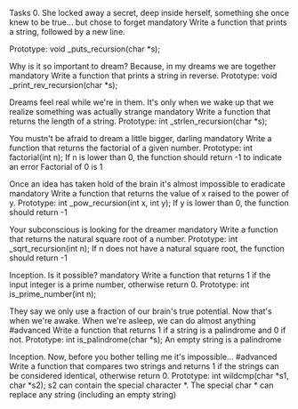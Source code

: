 Tasks 0. She locked away a secret, deep inside herself, something she once knew to be true... but chose to forget mandatory Write a function that prints a string, followed by a new line.

Prototype: void _puts_recursion(char *s);

Why is it so important to dream? Because, in my dreams we are together mandatory Write a function that prints a string in reverse.
Prototype: void _print_rev_recursion(char *s);

Dreams feel real while we're in them. It's only when we wake up that we realize something was actually strange mandatory Write a function that returns the length of a string.
Prototype: int _strlen_recursion(char *s);

You mustn't be afraid to dream a little bigger, darling mandatory Write a function that returns the factorial of a given number.
Prototype: int factorial(int n); If n is lower than 0, the function should return -1 to indicate an error Factorial of 0 is 1

Once an idea has taken hold of the brain it's almost impossible to eradicate mandatory Write a function that returns the value of x raised to the power of y.
Prototype: int _pow_recursion(int x, int y); If y is lower than 0, the function should return -1

Your subconscious is looking for the dreamer mandatory Write a function that returns the natural square root of a number.
Prototype: int _sqrt_recursion(int n); If n does not have a natural square root, the function should return -1

Inception. Is it possible? mandatory Write a function that returns 1 if the input integer is a prime number, otherwise return 0.
Prototype: int is_prime_number(int n);

They say we only use a fraction of our brain's true potential. Now that's when we're awake. When we're asleep, we can do almost anything #advanced Write a function that returns 1 if a string is a palindrome and 0 if not.
Prototype: int is_palindrome(char *s); An empty string is a palindrome

Inception. Now, before you bother telling me it's impossible... #advanced Write a function that compares two strings and returns 1 if the strings can be considered identical, otherwise return 0.
Prototype: int wildcmp(char *s1, char *s2); s2 can contain the special character *. The special char * can replace any string (including an empty string)
